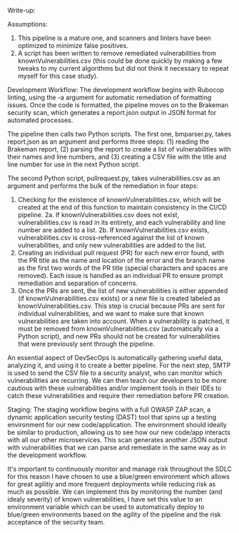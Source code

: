 Write-up:

Assumptions:
1. This pipeline is a mature one, and scanners and linters have been optimized to minimize false positives.
2. A script has been written to remove remediated vulnerabilities from knownVulnerabilities.csv (this could be done quickly by making a few tweaks to my current algorithms but did not think it necessary to repeat myself for this case study).

Development Workflow:
The development workflow begins with Rubocop linting, using the -a argument for automatic remediation of formatting issues. Once the code is formatted, the pipeline moves on to the Brakeman security scan, which generates a report.json output in JSON format for automated processes.

The pipeline then calls two Python scripts. The first one, bmparser.py, takes report.json as an argument and performs three steps: (1) reading the Brakeman report, (2) parsing the report to create a list of vulnerabilities with their names and line numbers, and (3) creating a CSV file with the title and line number for use in the next Python script.

The second Python script, pullrequest.py, takes vulnerabilities.csv as an argument and performs the bulk of the remediation in four steps:
1. Checking for the existence of knownVulnerabilities.csv, which will be created at the end of this function to maintain consistency in the CI/CD pipeline.
2a. If knownVulnerabilities.csv does not exist, vulnerabilities.csv is read in its entirety, and each vulnerability and line number are added to a list.
2b. If knownVulnerabilities.csv exists, vulnerabilities.csv is cross-referenced against the list of known vulnerabilities, and only new vulnerabilities are added to the list.
3. Creating an individual pull request (PR) for each new error found, with the PR title as the name and location of the error and the branch name as the first two words of the PR title (special characters and spaces are removed). Each issue is handled as an individual PR to ensure prompt remediation and separation of concerns.
4. Once the PRs are sent, the list of new vulnerabilities is either appended (if knownVulnerabilities.csv exists) or a new file is created labeled as knownVulnerabilities.csv. This step is crucial because PRs are sent for individual vulnerabilities, and we want to make sure that known vulnerabilities are taken into account. When a vulnerability is patched, it must be removed from knownVulnerabilities.csv (automatically via a Python script), and new PRs should not be created for vulnerabilities that were previously sent through the pipeline.

An essential aspect of DevSecOps is automatically gathering useful data, analyzing it, and using it to create a better pipeline. For the next step, SMTP is used to send the CSV file to a security analyst, who can monitor which vulnerabilities are recurring. We can then teach our developers to be more cautious with these vulnerabilities and/or implement tools in their IDEs to catch these vulnerabilities and require their remediation before PR creation.

Staging: The staging workflow begins with a full OWASP ZAP scan, a dynamic application security testing (DAST) tool that spins up a testing environment for our new code/application. The environment should ideally be similar to production, allowing us to see how our new code/app interacts with all our other microservices. This scan generates another JSON output with vulnerabilities that we can parse and remediate in the same way as in the development workflow.

It's important to continuously monitor and manage risk throughout the SDLC for this reason I have chosen to use a blue/green environment which allows for great agilitiy and more frequent deployments while reducing risk as much as possible.
We can implement this by monitoring the number (and idealy severity) of known vulnerabilities, I have set this value to an environment variable which can be used to automatically deploy to blue/green environments based on the agility of the pipeline and the risk acceptance of the security team.

